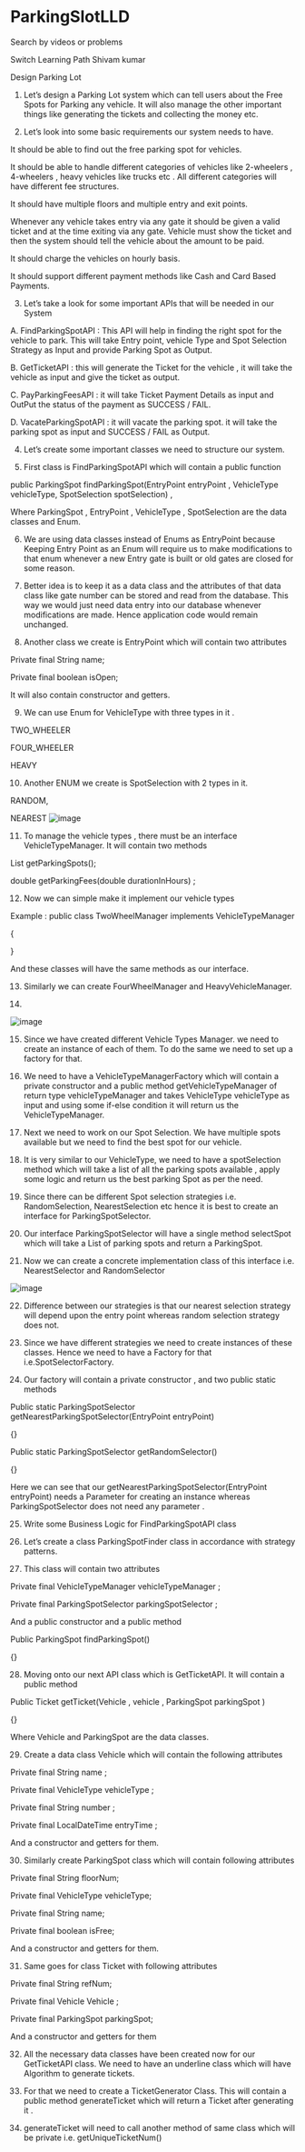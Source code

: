 # ParkingSlotLLD


Search by videos or problems


Switch Learning Path
Shivam kumar

Design Parking Lot




1. Let’s design a Parking Lot system which can tell users about the Free Spots for Parking any vehicle. It will also manage the other important things like generating the tickets and collecting the money etc.

2. Let’s look into some basic requirements our system needs to have.

It should be able to find out the free parking spot for vehicles.

It should be able to handle different categories of vehicles like 2-wheelers , 4-wheelers , heavy vehicles like trucks etc . All different categories will have different fee structures.

It should have multiple floors and multiple entry and exit points.

Whenever any vehicle takes entry via any gate it should be given a valid ticket and at the time exiting via any gate. Vehicle must show the ticket and then the system should tell the vehicle about the amount to be paid.

It should charge the vehicles on hourly basis.

It should support different payment methods like Cash and Card Based Payments.

3. Let’s take a look for some important APIs that will be needed in our System

A. FindParkingSpotAPI : This API will help in finding the right spot for the vehicle to park. This will take Entry point, vehicle Type and Spot Selection Strategy as Input and provide Parking Spot as Output.

B. GetTicketAPI : this will generate the Ticket for the vehicle , it will take the vehicle as input and give the ticket as output.

C. PayParkingFeesAPI : it will take Ticket Payment Details as input and OutPut the status of the payment as SUCCESS / FAIL.

D. VacateParkingSpotAPI : it will vacate the parking spot. it will take the parking spot as input and SUCCESS / FAIL as Output.

4. Let’s create some important classes we need to structure our system.

5. First class is FindParkingSpotAPI which will contain a public function

public ParkingSpot findParkingSpot(EntryPoint entryPoint , VehicleType vehicleType, SpotSelection spotSelection) ,

Where  ParkingSpot , EntryPoint , VehicleType , SpotSelection are the data classes and Enum.

6. We are using data classes instead of Enums as EntryPoint because Keeping Entry Point as an Enum will require us to make modifications  to that enum whenever a new Entry gate is built or old gates are closed for some reason.

7. Better idea is to keep it as a data class and the attributes of that data class like gate number can be stored and read from the database. This way we would just need data entry into our database whenever modifications are made. Hence application code would remain unchanged.

8. Another class we create is EntryPoint which will contain two attributes

Private final String name;

Private final boolean isOpen;

It will also contain constructor and getters.

9. We can use Enum for VehicleType with three types in it .

TWO_WHEELER

FOUR_WHEELER

HEAVY

10. Another ENUM we create is SpotSelection with 2 types in it.

RANDOM,

NEAREST
![image](https://user-images.githubusercontent.com/42523000/230704068-8489fdb1-07af-4e01-8492-c2ae8ec63356.png)




11. To manage the vehicle types , there must be an interface VehicleTypeManager. It will contain two methods

List<ParkingSpot > getParkingSpots();

double getParkingFees(double durationInHours) ;

12. Now we can simple make it implement our vehicle types 

Example : public class TwoWheelManager implements  VehicleTypeManager 

{

}

And these classes will have the same methods as our interface.

13. Similarly we can create FourWheelManager and HeavyVehicleManager.

14.                                      
![image](https://user-images.githubusercontent.com/42523000/230704088-38caf968-3413-4cde-afdf-44fbdb699cdc.png)




15. Since we have created different Vehicle Types Manager. we need to create an instance of each of them. To do the same we need to set up a factory for that.

16. We need to have a VehicleTypeManagerFactory which will contain a private constructor and a public method getVehicleTypeManager of return type vehicleTypeManager and takes VehicleType vehicleType as input and using some if-else condition it will return us the VehicleTypeManager.

17. Next we need to work on our Spot Selection. We have multiple spots available but we need to find the best spot for our vehicle.

18. It is very similar to our VehicleType, we need to have a spotSelection method which will take a list of all the parking spots available , apply some logic and return us the best parking Spot as per the need.

19. Since there can be different Spot selection strategies i.e. RandomSelection, NearestSelection etc hence it is best to create an interface for ParkingSpotSelector.

20. Our interface ParkingSpotSelector will have a single method selectSpot which will take a List of parking spots and return a ParkingSpot.

21. Now we can create a concrete implementation class of this interface i.e. NearestSelector and RandomSelector 

  
![image](https://user-images.githubusercontent.com/42523000/230704101-a12b305b-3886-4e56-ae3a-e3d3e4d09c7c.png)




22. Difference between our strategies is that our nearest selection strategy will depend upon the entry point whereas random selection strategy does not.

23. Since we have different strategies we need to create instances of these classes. Hence we need to have a Factory for  that i.e.SpotSelectorFactory.

24. Our factory will contain a private constructor , and two public static methods

Public static ParkingSpotSelector getNearestParkingSpotSelector(EntryPoint entryPoint)

{}

Public static ParkingSpotSelector getRandomSelector()

{}

Here we can see that our getNearestParkingSpotSelector(EntryPoint entryPoint) needs a Parameter for creating an instance whereas ParkingSpotSelector does not  need any parameter .

25. Write some Business Logic for FindParkingSpotAPI class

26. Let’s create a class ParkingSpotFinder class in accordance with strategy patterns.

27. This class will contain two attributes

Private final VehicleTypeManager vehicleTypeManager ;

Private final ParkingSpotSelector parkingSpotSelector ;

And a public constructor and a public method

Public ParkingSpot  findParkingSpot()

{}

28. Moving onto our next API class which is GetTicketAPI. It will contain a public method

Public Ticket getTicket(Vehicle , vehicle , ParkingSpot parkingSpot )

{}

Where Vehicle and ParkingSpot are the data classes.

29. Create a data class Vehicle which will contain the following attributes

Private final String name ;

Private final VehicleType vehicleType  ;

Private final String number ;

Private final LocalDateTime entryTime ;

And a constructor and getters for them.

30. Similarly create ParkingSpot class which will contain following attributes

Private final String floorNum;

Private final VehicleType vehicleType;

Private final String name;

Private final boolean isFree;

And a constructor and getters for them.

31. Same goes for class Ticket with following attributes

Private final String refNum;

Private final Vehicle Vehicle ;

Private final ParkingSpot parkingSpot;

And a constructor and getters for them

32. All the necessary data classes have been created now for our GetTicketAPI class. We need to have an underline class which will have Algorithm to generate tickets.

33. For that we need to create a TicketGenerator Class. This will contain a public method generateTicket which will return a Ticket after generating it .

34. generateTicket will need to call another method of same class which will be private i.e. getUniqueTicketNum()
